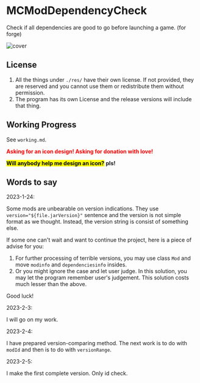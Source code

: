 # MCModDependencyCheck
Check if all dependencies are good to go before launching a game. (for forge)

![cover](./res/MCMDC-2-GIF2.gif)

## License

1. All the things under `./res/` have their own license. If not provided, they are reserved and you cannot use them or redistribute them without permission.
2. The program has its own License and the release versions will include that thing.

## Working Progress

See `working.md`.

<strong style="color:red">Asking for an icon design! Asking for donation with love!</strong>

**<mark>Will anybody help me design an icon?</mark>** **pls!**

## Words to say

2023-1-24:

Some mods are unbearable on version indications. They use `version="${file.jarVersion}"` sentence and the version is not simple format as we thought. Instead, the version string is consist of something else.

If some one can't wait and want to continue the project, here is a piece of advise for you:

1. For further processing of terrible versions, you may use class `Mod` and move `modinfo` and `dependenciesinfo` insides.
2. Or you might ignore the case and let user judge. In this solution, you may let the program remember user's judgement. This solution costs much lesser than the above.

Good luck!

2023-2-3:

I will go on my work.

2023-2-4:

I have prepared version-comparing method. The next work is to do with `modId` and then is to do with `versionRange`.

2023-2-5:

I make the first complete version. Only id check.